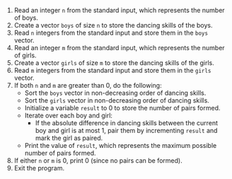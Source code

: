 1. Read an integer `n` from the standard input, which represents the number of boys.
2. Create a vector `boys` of size `n` to store the dancing skills of the boys.
3. Read `n` integers from the standard input and store them in the `boys` vector.
4. Read an integer `m` from the standard input, which represents the number of girls.
5. Create a vector `girls` of size `m` to store the dancing skills of the girls.
6. Read `m` integers from the standard input and store them in the `girls` vector.
7. If both `n` and `m` are greater than 0, do the following:
    - Sort the `boys` vector in non-decreasing order of dancing skills.
    - Sort the `girls` vector in non-decreasing order of dancing skills.
    - Initialize a variable `result` to 0 to store the number of pairs formed.
    - Iterate over each boy and girl:
        - If the absolute difference in dancing skills between the current boy and girl is at most 1, pair them by incrementing `result` and mark the girl as paired.
    - Print the value of `result`, which represents the maximum possible number of pairs formed.
8. If either `n` or `m` is 0, print 0 (since no pairs can be formed).
9. Exit the program.
